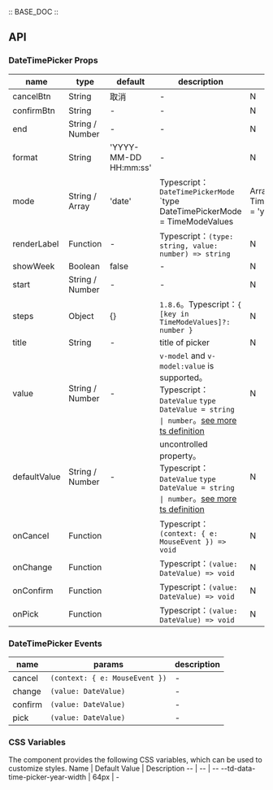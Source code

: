 :: BASE_DOC ::

## API

### DateTimePicker Props

name | type | default | description | required
-- | -- | -- | -- | --
cancelBtn | String | 取消 | \- | N
confirmBtn | String | - | \- | N
end | String / Number | - | \- | N
format | String | 'YYYY-MM-DD HH:mm:ss' | \- | N
mode | String / Array | 'date' | Typescript：`DateTimePickerMode` `type DateTimePickerMode = TimeModeValues | Array<TimeModeValues> ` `type TimeModeValues = 'year' | 'month' | 'date' | 'hour' | 'minute' | 'second'`。[see more ts definition](https://github.com/Tencent/tdesign-mobile-vue/tree/develop/src/date-time-picker/type.ts) | N
renderLabel | Function | - | Typescript：`(type: string, value: number) => string` | N
showWeek | Boolean | false | \- | N
start | String / Number | - | \- | N
steps | Object | {} | `1.8.6`。Typescript：`{ [key in TimeModeValues]?: number }` | N
title | String | - | title of picker | N
value | String / Number | - | `v-model` and `v-model:value` is supported。Typescript：`DateValue` `type DateValue = string \| number`。[see more ts definition](https://github.com/Tencent/tdesign-mobile-vue/tree/develop/src/date-time-picker/type.ts) | N
defaultValue | String / Number | - | uncontrolled property。Typescript：`DateValue` `type DateValue = string \| number`。[see more ts definition](https://github.com/Tencent/tdesign-mobile-vue/tree/develop/src/date-time-picker/type.ts) | N
onCancel | Function |  | Typescript：`(context: { e: MouseEvent }) => void`<br/> | N
onChange | Function |  | Typescript：`(value: DateValue) => void`<br/> | N
onConfirm | Function |  | Typescript：`(value: DateValue) => void`<br/> | N
onPick | Function |  | Typescript：`(value: DateValue) => void`<br/> | N

### DateTimePicker Events

name | params | description
-- | -- | --
cancel | `(context: { e: MouseEvent })` | \-
change | `(value: DateValue)` | \-
confirm | `(value: DateValue)` | \-
pick | `(value: DateValue)` | \-


### CSS Variables
The component provides the following CSS variables, which can be used to customize styles.
Name | Default Value | Description 
-- | -- | --
--td-data-time-picker-year-width | 64px | - 
